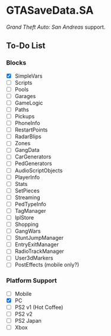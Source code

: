 # GTASaveData.SA
*Grand Theft Auto: San Andreas* support.

## To-Do List
### Blocks
- [x] SimpleVars
- [ ] Scripts
- [ ] Pools
- [ ] Garages
- [ ] GameLogic
- [ ] Paths
- [ ] Pickups
- [ ] PhoneInfo
- [ ] RestartPoints
- [ ] RadarBlips
- [ ] Zones
- [ ] GangData
- [ ] CarGenerators
- [ ] PedGenerators
- [ ] AudioScriptObjects
- [ ] PlayerInfo
- [ ] Stats
- [ ] SetPieces
- [ ] Streaming
- [ ] PedTypeInfo
- [ ] TagManager
- [ ] IplStore
- [ ] Shopping
- [ ] GangWars
- [ ] StuntJumpManager
- [ ] EntryExitManager
- [ ] RadioTrackManager
- [ ] User3dMarkers
- [ ] PostEffects (mobile only?)

### Platform Support
- [ ] Mobile
- [x] PC
- [ ] PS2 v1 (Hot Coffee)
- [ ] PS2 v2
- [ ] PS2 Japan
- [ ] Xbox
